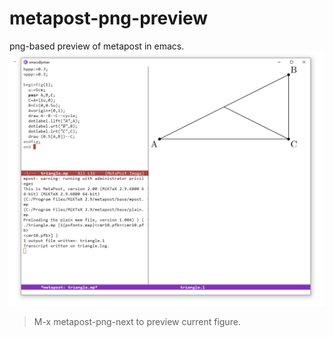 # metapost-png-preview
png-based preview of metapost in emacs.
![Alt text](png-preview.PNG?raw=true "Metapost PNG preview.")

>M-x metapost-png-next to preview current figure.